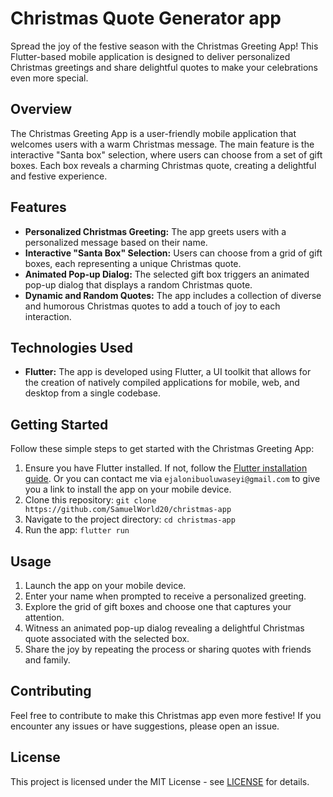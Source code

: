 # Christmas Quote Generator app

Spread the joy of the festive season with the Christmas Greeting App! This Flutter-based mobile application is designed to deliver personalized Christmas greetings and share delightful quotes to make your celebrations even more special.

## Overview

The Christmas Greeting App is a user-friendly mobile application that welcomes users with a warm Christmas message. The main feature is the interactive "Santa box" selection, where users can choose from a set of gift boxes. Each box reveals a charming Christmas quote, creating a delightful and festive experience.

## Features

- **Personalized Christmas Greeting:** The app greets users with a personalized message based on their name.
- **Interactive "Santa Box" Selection:** Users can choose from a grid of gift boxes, each representing a unique Christmas quote.
- **Animated Pop-up Dialog:** The selected gift box triggers an animated pop-up dialog that displays a random Christmas quote.
- **Dynamic and Random Quotes:** The app includes a collection of diverse and humorous Christmas quotes to add a touch of joy to each interaction.

## Technologies Used

- **Flutter:** The app is developed using Flutter, a UI toolkit that allows for the creation of natively compiled applications for mobile, web, and desktop from a single codebase.

## Getting Started

Follow these simple steps to get started with the Christmas Greeting App:

1. Ensure you have Flutter installed. If not, follow the [Flutter installation guide](https://flutter.dev/docs/get-started/install).
Or you can contact me via `ejalonibuoluwaseyi@gmail.com` to give you a link to install the app on your mobile device.
2. Clone this repository: `git clone https://github.com/SamuelWorld20/christmas-app`
3. Navigate to the project directory: `cd christmas-app`
4. Run the app: `flutter run`

## Usage

1. Launch the app on your mobile device.
2. Enter your name when prompted to receive a personalized greeting.
3. Explore the grid of gift boxes and choose one that captures your attention.
4. Witness an animated pop-up dialog revealing a delightful Christmas quote associated with the selected box.
5. Share the joy by repeating the process or sharing quotes with friends and family.

## Contributing

Feel free to contribute to make this Christmas app even more festive! If you encounter any issues or have suggestions, please open an issue.

## License

This project is licensed under the MIT License - see [LICENSE](https://rem.mit-license.org/) for details.

